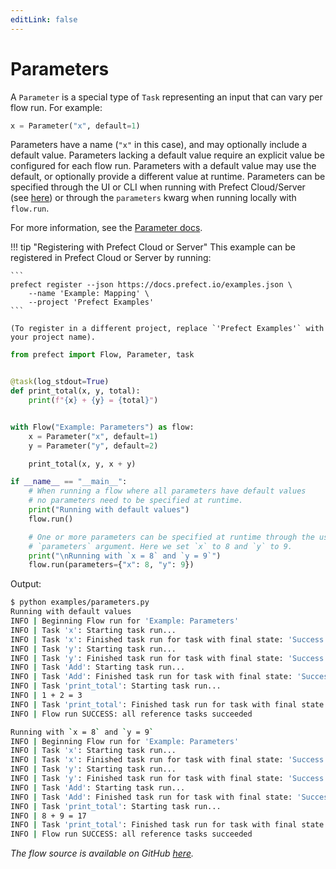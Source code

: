 ```yaml
---
editLink: false
---
```



# Parameters

A `Parameter` is a special type of `Task` representing an input that can vary
per flow run. For example:

```python
x = Parameter("x", default=1)
```

Parameters have a name (`"x"` in this case), and may optionally include a
default value. Parameters lacking a default value require an explicit value be
configured for each flow run. Parameters with a default value may use the
default, or optionally provide a different value at runtime. Parameters can be
specified through the UI or CLI when running with Prefect Cloud/Server (see
[here](/orchestration/tutorial/parameters/)) or through the `parameters`
kwarg when running locally with `flow.run`.

For more information, see the [Parameter docs](/core/concepts/parameters/).


!!! tip "Registering with Prefect Cloud or Server"
    This example can be registered in Prefect Cloud or Server by running:

    ```
    prefect register --json https://docs.prefect.io/examples.json \
        --name 'Example: Mapping' \
        --project 'Prefect Examples'
    ```

    (To register in a different project, replace `'Prefect Examples'` with your project name).

```python
from prefect import Flow, Parameter, task


@task(log_stdout=True)
def print_total(x, y, total):
    print(f"{x} + {y} = {total}")


with Flow("Example: Parameters") as flow:
    x = Parameter("x", default=1)
    y = Parameter("y", default=2)

    print_total(x, y, x + y)

if __name__ == "__main__":
    # When running a flow where all parameters have default values
    # no parameters need to be specified at runtime.
    print("Running with default values")
    flow.run()

    # One or more parameters can be specified at runtime through the use of the
    # `parameters` argument. Here we set `x` to 8 and `y` to 9.
    print("\nRunning with `x = 8` and `y = 9`")
    flow.run(parameters={"x": 8, "y": 9})
```

Output:

```bash
$ python examples/parameters.py
Running with default values
INFO | Beginning Flow run for 'Example: Parameters'
INFO | Task 'x': Starting task run...
INFO | Task 'x': Finished task run for task with final state: 'Success'
INFO | Task 'y': Starting task run...
INFO | Task 'y': Finished task run for task with final state: 'Success'
INFO | Task 'Add': Starting task run...
INFO | Task 'Add': Finished task run for task with final state: 'Success'
INFO | Task 'print_total': Starting task run...
INFO | 1 + 2 = 3
INFO | Task 'print_total': Finished task run for task with final state: 'Success'
INFO | Flow run SUCCESS: all reference tasks succeeded

Running with `x = 8` and `y = 9`
INFO | Beginning Flow run for 'Example: Parameters'
INFO | Task 'x': Starting task run...
INFO | Task 'x': Finished task run for task with final state: 'Success'
INFO | Task 'y': Starting task run...
INFO | Task 'y': Finished task run for task with final state: 'Success'
INFO | Task 'Add': Starting task run...
INFO | Task 'Add': Finished task run for task with final state: 'Success'
INFO | Task 'print_total': Starting task run...
INFO | 8 + 9 = 17
INFO | Task 'print_total': Finished task run for task with final state: 'Success'
INFO | Flow run SUCCESS: all reference tasks succeeded
```

*The flow source is available on GitHub [here](https://github.com/PrefectHQ/prefect/blob/master/examples/parameters.py).*